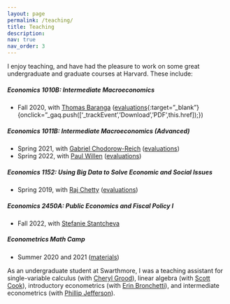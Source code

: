 ```yaml
---
layout: page
permalink: /teaching/
title: Teaching
description:  
nav: true
nav_order: 3
---
```


I enjoy teaching, and have had the pleasure to work on some great undergraduate and graduate courses at Harvard. These include:

##### Economics 1010B: Intermediate Macroeconomics
  - Fall 2020, with [Thomas Baranga](https://economics.harvard.edu/people/thomas-baranga) ([evaluations](https://mdroste.com/files/evaluations_ec1010b_fall2020.pdf){:target=”_blank”}{onclick=”_gaq.push([‘_trackEvent’,’Download’,’PDF’,this.href]);})
  
##### Economics 1011B: Intermediate Macroeconomics (Advanced)
  - Spring 2021, with [Gabriel Chodorow-Reich](https://scholar.harvard.edu/chodorow-reich/home) ([evaluations](https://mdroste.com/files/evaluations_ec1011b_spring2021.pdf))
  - Spring 2022, with [Paul Willen](https://www.bostonfed.org/people/bank/paul-willen.aspx) ([evaluations](https://mdroste.com/files/evaluations_ec1011b_spring2022.pdf))

##### Economics 1152: Using Big Data to Solve Economic and Social Issues
  - Spring 2019, with [Raj Chetty](https://www.rajchetty.com/) ([evaluations](https://mdroste.com/files/evaluations_ec1152_spring2019.pdf))

##### Economics 2450A: Public Economics and Fiscal Policy I
  - Fall 2022, with [Stefanie Stantcheva](https://scholar.harvard.edu/stantcheva/home)

##### Econometrics Math Camp
  - Summer 2020 and 2021 ([materials](http://www.github.com/mdroste/metrics-mathcamp-2021))

As an undergraduate student at Swarthmore, I was a teaching assistant for single-variable calculus (with [Cheryl Grood](https://grood.domains.swarthmore.edu/)), linear algebra (with [Scott Cook](https://faculty.tarleton.edu/scook/)), introductory econometrics (with [Erin Bronchetti](https://www.swarthmore.edu/profile/erin-todd-bronchetti)), and intermediate econometrics (with [Phillip Jefferson](https://www.federalreserve.gov/aboutthefed/bios/board/jefferson.htm)).